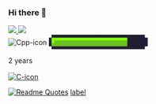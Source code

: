 ### Hi there 👋

<!--
**Francis1408/Francis1408** is a ✨ _special_ ✨ repository because its `README.md` (this file) appears on your GitHub profile.

Here are some ideas to get you started:

- 🔭 I’m currently working on ...
- 🌱 I’m currently learning ...
- 👯 I’m looking to collaborate on ...
- 🤔 I’m looking for help with ...
- 💬 Ask me about ...
- 📫 How to reach me: ...
- 😄 Pronouns: ...
- ⚡ Fun fact: ...
-->

<div>
  <a href="https://github.com/Francis1408">
  <img height="180em" src="https://github-readme-stats.vercel.app/api?username=Francis1408&show_icons=true&theme=algolia&include_all_commits=true&count_private=true"/>
  <img height="180em" src="https://github-readme-stats.vercel.app/api/top-langs/?username=Francis1408&layout=compact&langs_count=16&theme=algolia"/> 
</div>
  
<div style="display: block">
  <div style="display: inline-block"> 
    <img align="center" alt="Cpp-icon" height="30" width="40" src="https://cdn.jsdelivr.net/gh/devicons/devicon/icons/cplusplus/cplusplus-original.svg">
    <img align= "center" alt="Bar_1" height="30" width="200" src="https://github.com/Francis1408/Francis1408/blob/main/img/bar_1.png">
    <p> 2 years </p>
  </div>
  <br>
  <img align="center" alt="C-icon" height="30" width="40" src="https://cdn.jsdelivr.net/gh/devicons/devicon/icons/c/c-original.svg">   
</div>
 


[![Readme Quotes](https://quotes-github-readme.vercel.app/api?type=horizontal&theme=algolia&quote=MyQuote&author=eu)](https://github.com/piyushsuthar/github-readme-quotes)
[label](https://www.youtube.com/watch?v%3DD_2bluVPsb0)